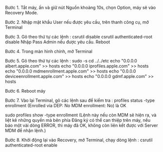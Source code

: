 Bước 1. Tắt máy, ấn và giữ nút Nguồn khoảng 10s, chọn Option, máy sẽ vào Recovery Mode.

Bước 2. Nhập mật khẩu User nếu được yêu cầu, trên thanh công cụ, mở Terminal

Bước 3. Gõ theo thứ tự các lệnh :
csrutil disable
csrutil authenticated-root disable
Nhập Pass Admin nếu được yêu cầu.
Reboot

Bước 4. Trong màn hình chính, mở Terminal

Bước 5. Gõ theo thứ tự các lệnh :
sudo -s
cd ../../etc
echo "0.0.0.0 albert.apple.com" >> hosts
echo "0.0.0.0 iprofiles.apple.com" >> hosts
echo "0.0.0.0 mdmenrollment.apple.com" >> hosts
echo "0.0.0.0 deviceenrollment.apple.com" >> hosts
echo "0.0.0.0 gdmf.apple.com" >> hosts

Bước 6. Reboot máy

Bước 7. Vào lại Terminal, gõ các lệnh sau để kiểm tra :
profiles status -type enrollment
(Enrolled via DEP: No
MDM enrollment: No) là OK

sudo profiles show -type enrollment
(Lệnh này nếu còn MDM sẽ hiện ra, và liệt kê những quyền mà bên phía Đăng ký có thể can thiệp trên máy, nếu báo một vài dòng ERROR, thì máy đã OK, không còn liên kết được với Server MDM để nhận lệnh.)

Bước 8. Khởi động lại vào Recovery, mở Terminal, chạy dòng lệnh :
csrutil authenticated-root enable